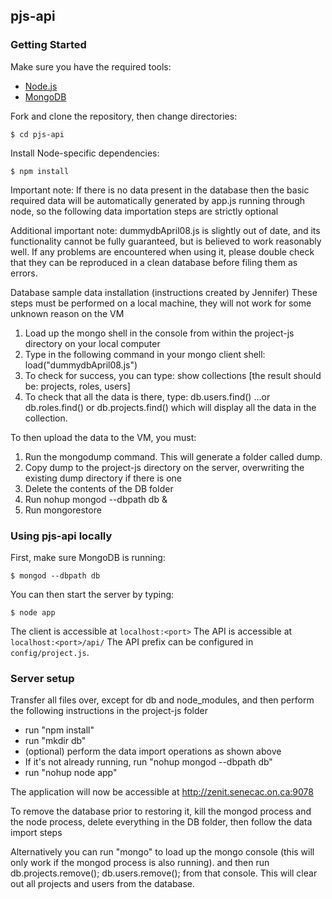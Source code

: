 ## pjs-api

### Getting Started
Make sure you have the required tools:

* [Node.js](http://nodejs.org/)
* [MongoDB](http://www.mongodb.org/)

Fork and clone the repository, then change directories:
```
$ cd pjs-api
```

Install Node-specific dependencies:
```
$ npm install
```

Important note: If there is no data present in the database then the basic required data will be automatically generated
by app.js running through node, so the following data importation steps are strictly optional

Additional important note: dummydbApril08.js is slightly out of date, and its functionality cannot be fully guaranteed, but
is believed to work reasonably well. If any problems are encountered when using it, please double check that they can
be reproduced in a clean database before filing them as errors.

Database sample data installation (instructions created by Jennifer)
These steps must be performed on a local machine, they will not work for some unknown reason on the VM

1.  Load up the mongo shell in the console from within the project-js directory on your local computer
2.  Type in the following command in your mongo client shell:  load("dummydbApril08.js")
3.  To check for success, you can type:  show collections  [the result should be: projects, roles, users]
4.  To check that all the data is there, type: db.users.find()  ...or db.roles.find() or db.projects.find()  which will display all the data in the collection.

To then upload the data to the VM, you must:

1.  Run the mongodump command. This will generate a folder called dump.
2.  Copy dump to the project-js directory on the server, overwriting the existing dump directory if there is one
3.  Delete the contents of the DB folder
4.  Run nohup mongod --dbpath db &
5.  Run mongorestore

### Using pjs-api locally
First, make sure MongoDB is running:
```
$ mongod --dbpath db
```

You can then start the server by typing:
```
$ node app
```
The client is accessible at `localhost:<port>`
The API is accessible at `localhost:<port>/api/`
The API prefix can be configured in `config/project.js`.

### Server setup

Transfer all files over, except for db and node_modules, and then perform the following instructions in the
project-js folder

* run "npm install"
* run "mkdir db"
* (optional) perform the data import operations as shown above
* If it's not already running, run "nohup mongod --dbpath db"
* run "nohup node app"

The application will now be accessible at http://zenit.senecac.on.ca:9078

To remove the database prior to restoring it, kill the mongod process and the node process, delete everything in the DB folder,
then follow the data import steps

Alternatively you can run "mongo" to load up the mongo console (this will only work if the mongod process is also running).
and then run
db.projects.remove();
db.users.remove();
from that console. This will clear out all projects and users from the database.